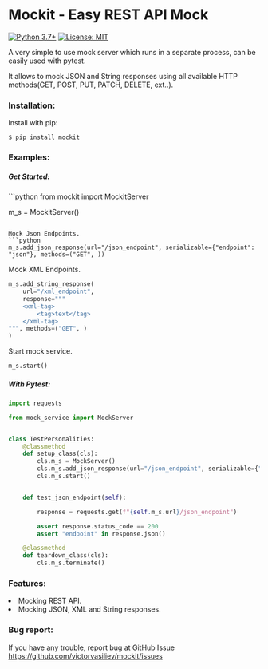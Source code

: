 <h1>Mockit - Easy REST API Mock</h1>

[![Python 3.7+](https://img.shields.io/badge/python-3.7+-blue.svg)](https://www.python.org/downloads/)
[![License: MIT](https://img.shields.io/badge/License-MIT-yellow.svg)](https://opensource.org/licenses/MIT)

A very simple to use mock server which runs in a separate process,
 can be easily used with pytest.

It allows to mock JSON and String responses using all available HTTP methods(GET, POST, PUT, PATCH, DELETE, ext..).



<h3>Installation:</h3>

Install with pip:
```buildoutcfg
$ pip install mockit
```


<h3>Examples:</h3>
<h5> Get Started: </h5>
```python
from mockit import MockitServer


m_s = MockitServer()
```

Mock Json Endpoints.
```python
m_s.add_json_response(url="/json_endpoint", serializable={"endpoint": "json"}, methods=("GET", ))
```

Mock XML Endpoints.
```python
m_s.add_string_response(
    url="/xml_endpoint",
    response="""
    <xml-tag>
        <tag>text</tag>
    </xml-tag>
""", methods=("GET", )
)
```
Start mock service.
```python
m_s.start()
```


<h5> With Pytest: </h5> 

```python
import requests

from mock_service import MockServer


class TestPersonalities:
    @classmethod
    def setup_class(cls):
        cls.m_s = MockServer()
        cls.m_s.add_json_response(url="/json_endpoint", serializable={"endpoint": "json"}, methods=("GET", ))
        cls.m_s.start()


    def test_json_endpoint(self):

        response = requests.get(f"{self.m_s.url}/json_endpoint")

        assert response.status_code == 200
        assert "endpoint" in response.json()

    @classmethod
    def teardown_class(cls):
        cls.m_s.terminate()
```

<h3>Features:</h3>
<li>Mocking REST API.</li>
<li>Mocking JSON, XML and String responses.</li>


<h3>Bug report:</h3>

If you have any trouble, report bug at GitHub Issue https://github.com/victorvasiliev/mockit/issues
